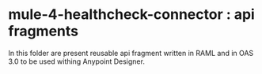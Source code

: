 # mule-4-healthcheck-connector : api fragments

In this folder are present reusable api fragment written in RAML and in OAS 3.0 to be used withing Anypoint Designer.
